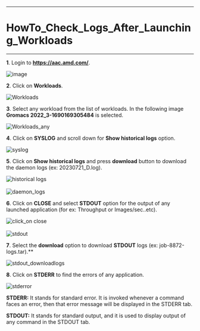 ***

# HowTo_Check_Logs_After_Launching_Workloads

***

 **1**. Login to **https://aac.amd.com/**.
  
   ![image](https://github.com/gurumohan123/AMDAcceleratorCloudGuides/assets/137781570/d0ec09a6-d268-4ae8-9479-51a0a7e99f11)
   
 **2**. Click on **Workloads**.
 
   ![Workloads](https://github.com/gurumohan123/AMDAcceleratorCloudGuides/assets/137781570/d7a4f29c-c075-40bd-9cd5-42fef486580f)
   
 **3**. Select any workload from the list of workloads. In the following image **Gromacs 2022_3-1690169305484** is selected.
 
   ![Workloads_any](https://github.com/gurumohan123/AMDAcceleratorCloudGuides/assets/137781570/7ad05cd1-8887-4641-9c2a-d17e5dff9ffd)
   
 **4**. Click on **SYSLOG** and scroll down for **Show historical logs** option.

   ![syslog](https://github.com/gurumohan123/AMDAcceleratorCloudGuides/assets/137781570/0b6c4555-d754-4676-bd98-23c39f24cc5d)

 **5**. Click on **Show historical logs** and press **download** button to download the daemon logs (ex: 20230721_D.log).
 
   ![historical logs](https://github.com/gurumohan123/AMDAcceleratorCloudGuides/assets/137781570/a93b33b7-3381-4a9a-9572-eae0815688bd)
   <br/>
   <br/>
   ![daemon_logs](https://github.com/gurumohan123/AMDAcceleratorCloudGuides/assets/137781570/fdca1818-8aff-44d2-a659-4e5e75c238de)

 **6**. Click on **CLOSE** and select **STDOUT** option for the output of any launched application (for ex: Throughput or Images/sec..etc).
 
   ![click_on close](https://github.com/amddcgpuce/AMDAcceleratorCloudGuides/assets/137781570/5fe11dfe-95ba-452a-a9ec-64babaed98d7)
  <br/>
  <br/>
   ![stdout](https://github.com/gurumohan123/AMDAcceleratorCloudGuides/assets/137781570/99138c6a-c4d7-4088-b1ff-abee00a7570f)
 
 **7**. Select the **download** option to download **STDOUT** logs (ex: job-8872-logs.tar).**
 
   ![stdout_downloadlogs](https://github.com/gurumohan123/AMDAcceleratorCloudGuides/assets/137781570/04f6799f-793a-4f76-a952-2462b6462fc0)
  
 **8**. Click on **STDERR** to find the errors of any application.
 
   ![stderror](https://github.com/gurumohan123/AMDAcceleratorCloudGuides/assets/137781570/90d2e259-52c9-403b-bf77-b502f98fb788)

  **STDERR:** It stands for standard error. It is invoked whenever a command faces an error, then that error message will be displayed in the STDERR tab.
  
  **STDOUT:** It stands for standard output, and it is used to display output of any command in the STDOUT tab.













